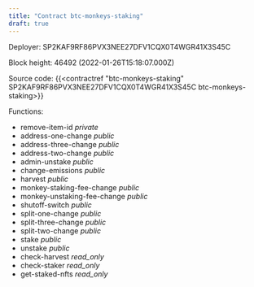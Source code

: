 ```yaml
---
title: "Contract btc-monkeys-staking"
draft: true
---
```

Deployer: SP2KAF9RF86PVX3NEE27DFV1CQX0T4WGR41X3S45C


 



Block height: 46492 (2022-01-26T15:18:07.000Z)

Source code: {{<contractref "btc-monkeys-staking" SP2KAF9RF86PVX3NEE27DFV1CQX0T4WGR41X3S45C btc-monkeys-staking>}}

Functions:

* remove-item-id _private_
* address-one-change _public_
* address-three-change _public_
* address-two-change _public_
* admin-unstake _public_
* change-emissions _public_
* harvest _public_
* monkey-staking-fee-change _public_
* monkey-unstaking-fee-change _public_
* shutoff-switch _public_
* split-one-change _public_
* split-three-change _public_
* split-two-change _public_
* stake _public_
* unstake _public_
* check-harvest _read_only_
* check-staker _read_only_
* get-staked-nfts _read_only_
